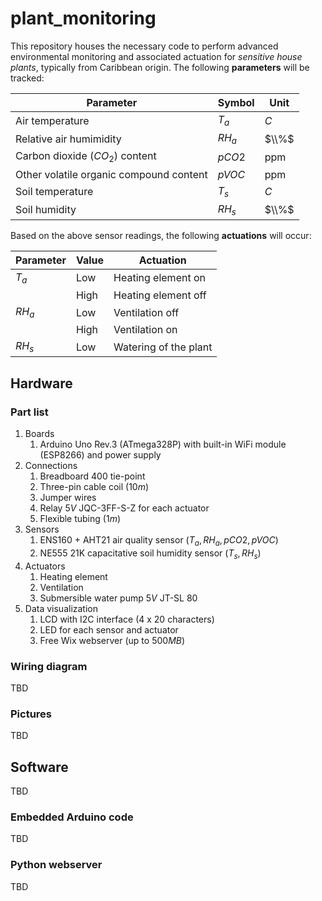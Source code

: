 # plant_monitoring

This repository houses the necessary code to perform advanced environmental monitoring and associated actuation for *sensitive house plants*, typically from Caribbean origin. The following **parameters** will be tracked:

Parameter                               | Symbol | Unit
----------------------------------------|--------|--------------
Air temperature                         | $T_a$  | $C$
Relative air humimidity                 | $RH_a$ | $\\%$
Carbon dioxide ($CO_ 2$) content        | $pCO2$ | $\text{ppm}$
Other volatile organic compound content | $pVOC$ | $\text{ppm}$
Soil temperature                        | $T_s$  | $C$
Soil humidity                           | $RH_s$ | $\\%$


Based on the above sensor readings, the following **actuations** will occur:

Parameter | Value | Actuation
----------|-------|-----------------------
$T_a$     | Low   | Heating element on
|         | High  | Heating element off
$RH_a$    | Low   | Ventilation off
|         | High  | Ventilation on
$RH_s$    | Low   | Watering of the plant

## Hardware

### Part list

1. Boards
    1. Arduino Uno Rev.3 (ATmega328P) with built-in WiFi module (ESP8266) and power supply
2. Connections
    1. Breadboard 400 tie-point
    2. Three-pin cable coil ($10 m$)
    3. Jumper wires
    4. Relay $5 V$ JQC-3FF-S-Z for each actuator
    5. Flexible tubing ($1 m$)
3. Sensors
    1. ENS160 + AHT21 air quality sensor ($T_a, RH_a, pCO2, pVOC$)
    2. NE555 21K capacitative soil humidity sensor ($T_s, RH_s$)
4. Actuators
    1. Heating element
    2. Ventilation
    3. Submersible water pump $5 V$ JT-SL 80
5. Data visualization
    1. LCD with I2C interface (4 x 20 characters)
    2. LED for each sensor and actuator
    3. Free Wix webserver (up to $500 MB$)

### Wiring diagram

TBD

### Pictures

TBD

## Software

TBD

### Embedded Arduino code

TBD

### Python webserver

TBD
